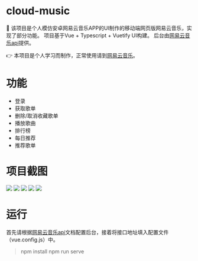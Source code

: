 # cloud-music
:wave: 该项目是个人模仿安卓网易云音乐APP的UI制作的移动端网页版网易云音乐，实现了部分功能。
项目基于Vue + Typescript + Vuetify UI构建。
后台由[网易云音乐api](https://github.com/Binaryify/NeteaseCloudMusicApi)提供。

:point_right: 本项目是个人学习而制作，正常使用请到[网易云音乐](https://music.163.com/)。

# 功能
+ 登录
+ 获取歌单
+ 删除/取消收藏歌单
+ 播放歌曲
+ 排行榜
+ 每日推荐
+ 推荐歌单

# 项目截图
![]('./img/1.png')
![]('./img/2.png')
![]('./img/3.png')
![]('./img/4.png')
![]('./img/5.png')

# 运行
首先请根据[网易云音乐api](https://github.com/Binaryify/NeteaseCloudMusicApi)文档配置后台，接着将接口地址填入配置文件（vue.config.js）中。
> npm install 
> npm run serve